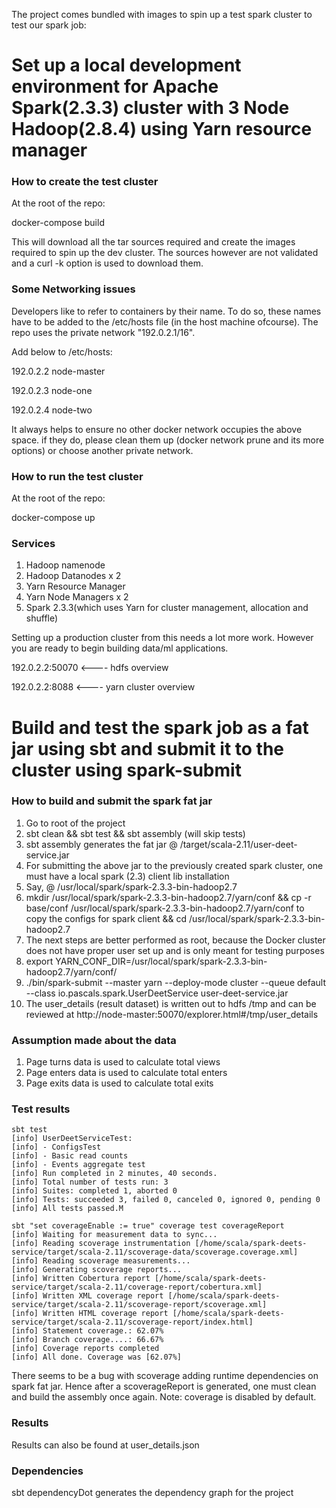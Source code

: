 The project comes bundled with images to spin up a test spark cluster to test our spark job:

# Set up a local development environment for Apache Spark(2.3.3) cluster with 3 Node Hadoop(2.8.4) using Yarn resource manager

### How to create the test cluster
At the root of the repo:

docker-compose build

This will download all the tar sources required and create the images required to spin up the dev cluster. The sources however are not validated and a curl -k option is used to download them.

### Some Networking issues
Developers like to refer to containers by their name. To do so, these names have to be added to the /etc/hosts file (in the host machine ofcourse). The repo uses the private network "192.0.2.1/16".

Add below to /etc/hosts:

192.0.2.2	node-master

192.0.2.3	node-one

192.0.2.4	node-two

It always helps to ensure no other docker network occupies the above space. if they do, please clean them up (docker network prune and its more options) or choose another private network. 
  
### How to run the test cluster
At the root of the repo:

docker-compose up

### Services
 1. Hadoop namenode 
 2. Hadoop Datanodes x 2
 3. Yarn Resource Manager
 4. Yarn Node Managers x 2
 5. Spark 2.3.3(which uses Yarn for cluster management, allocation and shuffle)
 
Setting up a production cluster from this needs a lot more work. However you are ready to begin building data/ml applications.

192.0.2.2:50070  <---- hdfs overview

192.0.2.2:8088   <---- yarn cluster overview

# Build and test the spark job as a fat jar using sbt and submit it to the cluster using spark-submit

### How to build and submit the spark fat jar
 1. Go to root of the project
 2. sbt clean && sbt test && sbt assembly (will skip tests)
 3. sbt assembly generates the fat jar @ /target/scala-2.11/user-deet-service.jar
 4. For submitting the above jar to the previously created spark cluster, one must have a local spark (2.3) client lib installation
 5. Say, @ /usr/local/spark/spark-2.3.3-bin-hadoop2.7
 6. mkdir /usr/local/spark/spark-2.3.3-bin-hadoop2.7/yarn/conf && cp -r base/conf /usr/local/spark/spark-2.3.3-bin-hadoop2.7/yarn/conf to copy the configs for spark client && cd /usr/local/spark/spark-2.3.3-bin-hadoop2.7
 6. The next steps are better performed as root, because the Docker cluster does not have proper user set up and is only meant for testing purposes
 7. export YARN_CONF_DIR=/usr/local/spark/spark-2.3.3-bin-hadoop2.7/yarn/conf/
 8. ./bin/spark-submit --master yarn --deploy-mode cluster --queue default --class io.pascals.spark.UserDeetService user-deet-service.jar
 9. The user_details (result dataset) is written out to hdfs /tmp and can be reviewed at http://node-master:50070/explorer.html#/tmp/user_details

### Assumption made about the data
 1. Page turns data is used to calculate total views
 2. Page enters data is used to calculate total enters
 3. Page exits data is used to calculate total exits

### Test results
```
sbt test
[info] UserDeetServiceTest:
[info] - ConfigsTest
[info] - Basic read counts
[info] - Events aggregate test
[info] Run completed in 2 minutes, 40 seconds.
[info] Total number of tests run: 3
[info] Suites: completed 1, aborted 0
[info] Tests: succeeded 3, failed 0, canceled 0, ignored 0, pending 0
[info] All tests passed.M

sbt "set coverageEnable := true" coverage test coverageReport
[info] Waiting for measurement data to sync...
[info] Reading scoverage instrumentation [/home/scala/spark-deets-service/target/scala-2.11/scoverage-data/scoverage.coverage.xml]
[info] Reading scoverage measurements...
[info] Generating scoverage reports...
[info] Written Cobertura report [/home/scala/spark-deets-service/target/scala-2.11/coverage-report/cobertura.xml]
[info] Written XML coverage report [/home/scala/spark-deets-service/target/scala-2.11/scoverage-report/scoverage.xml]
[info] Written HTML coverage report [/home/scala/spark-deets-service/target/scala-2.11/scoverage-report/index.html]
[info] Statement coverage.: 62.07%
[info] Branch coverage....: 66.67%
[info] Coverage reports completed
[info] All done. Coverage was [62.07%]
```

There seems to be a bug with scoverage adding runtime dependencies on spark fat jar. Hence after a scoverageReport is
generated, one must clean and build the assembly once again.
Note: coverage is disabled by default.

### Results
Results can also be found at user_details.json

### Dependencies
sbt dependencyDot generates the dependency graph for the project

